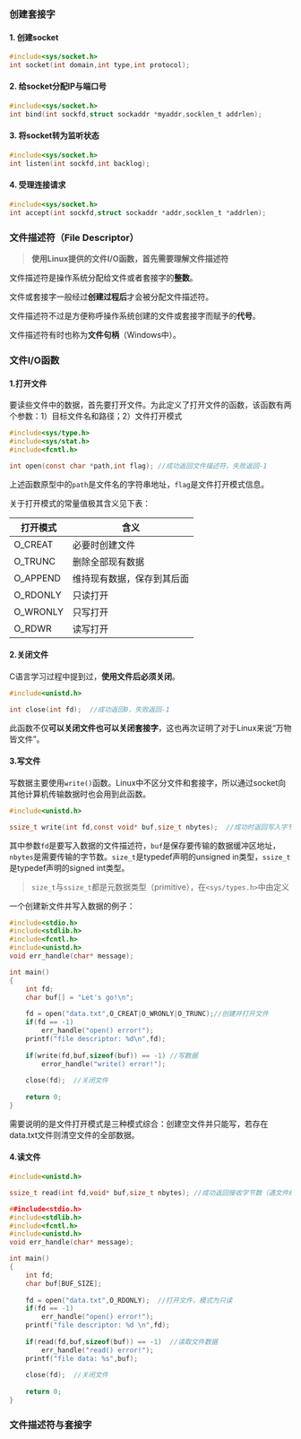 ### 创建套接字

#### 1. 创建socket

```C
#include<sys/socket.h>
int socket(int domain,int type,int protocol);
```



#### 2. 给socket分配IP与端口号

```C
#include<sys/socket.h>
int bind(int sockfd,struct sockaddr *myaddr,socklen_t addrlen);
```



#### 3. 将socket转为监听状态

```C
#include<sys/socket.h>
int listen(int sockfd,int backlog);
```



#### 4. 受理连接请求

```C
#include<sys/socket.h>
int accept(int sockfd,struct sockaddr *addr,socklen_t *addrlen);
```



### 文件描述符（File Descriptor）

> **使用Linux提供的文件I/O函数，首先需要理解文件描述符**

文件描述符是操作系统分配给文件或者套接字的**整数**。

文件或套接字一般经过**创建过程后**才会被分配文件描述符。

文件描述符不过是方便称呼操作系统创建的文件或套接字而赋予的**代号**。

文件描述符有时也称为**文件句柄**（Windows中）。



### 文件I/O函数

#### 1.打开文件

要读些文件中的数据，首先要打开文件。为此定义了打开文件的函数，该函数有两个参数：1）目标文件名和路径；2）文件打开模式

```C
#include<sys/type.h>
#include<sys/stat.h>
#include<fcntl.h>

int open(const char *path,int flag); //成功返回文件描述符，失败返回-1
```

上述函数原型中的`path`是文件名的字符串地址，`flag`是文件打开模式信息。

关于打开模式的常量值极其含义见下表：

| 打开模式 | 含义                       |
| -------- | -------------------------- |
| O_CREAT  | 必要时创建文件             |
| O_TRUNC  | 删除全部现有数据           |
| O_APPEND | 维持现有数据，保存到其后面 |
| O_RDONLY | 只读打开                   |
| O_WRONLY | 只写打开                   |
| O_RDWR   | 读写打开                   |



#### 2.关闭文件

C语言学习过程中提到过，**使用文件后必须关闭**。

```C
#include<unistd.h>

int close(int fd);  //成功返回0，失败返回-1
```

此函数不仅**可以关闭文件也可以关闭套接字**，这也再次证明了对于Linux来说“万物皆文件”。



#### 3.写文件

写数据主要使用`write()`函数。Linux中不区分文件和套接字，所以通过socket向其他计算机传输数据时也会用到此函数。

```C
#include<unistd.h>

ssize_t write(int fd,const void* buf,size_t nbytes);  //成功时返回写入字节数，否则-1
```

其中参数`fd`是要写入数据的文件描述符，`buf`是保存要传输的数据缓冲区地址，`nbytes`是需要传输的字节数。`size_t`是typedef声明的unsigned in类型，`ssize_t`是typedef声明的signed int类型。

> `size_t`与`ssize_t`都是元数据类型（primitive），在`<sys/types.h>`中由定义



一个创建新文件并写入数据的例子：

```C
#include<stdio.h>
#include<stdlib.h>
#include<fcntl.h>
#include<unistd.h>
void err_handle(char* message);

int main()
{
    int fd;
    char buf[] = "Let's go!\n";
    
    fd = open("data.txt",O_CREAT|O_WRONLY|O_TRUNC);//创建并打开文件
    if(fd == -1)
        err_handle("open() error!");
    printf("file descriptor: %d\n",fd);
    
    if(write(fd,buf,sizeof(buf)) == -1) //写数据
        error_handle("write() error!");
    
    close(fd);  //关闭文件
    
    return 0;
}
```

需要说明的是文件打开模式是三种模式综合：创建空文件并只能写，若存在data.txt文件则清空文件的全部数据。



#### 4.读文件

```C
#include<unistd.h>

ssize_t read(int fd,void* buf,size_t nbytes); //成功返回接收字节数（遇文件结尾返回0），失败返回-1
```



```C
##include<stdio.h>
#include<stdlib.h>
#include<fcntl.h>
#include<unistd.h>
void err_handle(char* message);

int main()
{
    int fd;
    char buf[BUF_SIZE];
    
    fd = open("data.txt",O_RDONLY);  //打开文件，模式为只读
    if(fd == -1)
        err_handle("open() error!");
    printf("file descriptor: %d \n",fd);
    
    if(read(fd,buf,sizeof(buf)) == -1)  //读取文件数据
        err_handle("read() error!");
    printf("file data: %s",buf);
    
    close(fd);  //关闭文件
    
    return 0;
}
```



### 文件描述符与套接字

